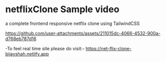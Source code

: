 # netflixClone Sample video
a complete frontend responsive netflix clone using TailwindCSS

https://github.com/user-attachments/assets/211015dc-4066-4532-900a-d768eb787d16

-To feel real time site please do visit:- 
https://net-flix-clone-bijayshah.netlify.app
